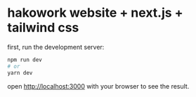 # hakowork website + next.js + tailwind css

first, run the development server:

```bash
npm run dev
# or
yarn dev
```

open [http://localhost:3000](http://localhost:3000) with your browser to see the result.
